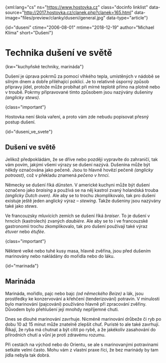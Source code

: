
{xml:lang="cs" ns="https://www.hostovka.cz" class="docinfo linklist" data-source="http://2017.hostovka.cz/clanek.php?clanek=165.html" data-image="files/preview/clanky/duseni/general.jpg" data-type="article"}

{id="duseni" ctime="2006-08-01" mtime="2018-12-19" author="Michael Klíma" short="Dušení"}

# Technika dušení ve světě

<!-- generated attribute kw by user_udpatekw.sh on 2019-03-13, do not edit -->

{kw="kuchyňské techniky, marináda"}

Dušení je úprava pokrmů za pomocí vlhkého tepla, umístěných v nádobě se silným dnem a dobře přiléhající poklicí. Je to relativně úsporný způsob přípravy jídel, protože může probíhat při mírné teplotě přímo na plotně nebo v troubě. Pokrmy připravované tímto způsobem jsou nazývány dušeniny _(anglicky stews)_.

{class="important"}

Hostovka není škola vaření, a proto vám zde nebudu popisovat přesný postup dušení.

{id="duseni\_ve\_svete"}

## Dušení ve světě

Jelikož předpokládám, že se dříve nebo později vypravíte do zahraničí, tak vám povím, jakými všemi výrazy se dušení nazývá. Dušenina může být někdy označována jako pečeně. Jsou to hlavně hovězí pečeně _(anglicky potroast)_, což v překladu znamená _pečeno v hrnci_.

Německy se dušení říká _dünsten_. V americké kuchyni může být dušení označeno jako _braising_ a používá se na něj kastrol zvaný holandská trouba _(anglicky Dutch oven)_. Ale aby se to trochu zkomplikovalo, tak pro dušení existuje ještě jeden anglický výraz – _stewing_. Takže dušeniny jsou nazývány také jako _stews_.

Ve francouzsky mluvících zemích se dušení říká _braiser_. To je dušení v hrncích (kastrolech) zvaných _daubiére_. Ale aby se to i ve francouzské gastronomii trochu zkomplikovalo, tak pro dušení používají také výraz _étuver_ nebo _étufée_.

{class="important"}

Některé velké nebo tuhé kusy masa, hlavně zvěřina, jsou před dušením marinovány nebo nakládány do mořidla nebo do láku.

{id="marinada"}

## Marináda

Marináda, mořidlo, pajc nebo bajc _(od německého Beize)_ a lák, jsou prostředky ke konzervování a křehčení (tenderizování) potravin. V minulosti bylo marinování (pajcování) používáno hlavně při zpracování zvěřiny. Důvodem bylo přehlušení její mnohdy nepříjemné chuti.

Dnes se dlouhé marinování zavrhuje. Nicméně marinování drůbeže či ryb po dobu 10 až 15 minut může znatelně zlepšit chuť. Puristé to ale také zavrhují. Říkají, že ryba má chutnat a být cítit po rybě, a že jakékoliv zasahování do přírodních chutí a vůní je proti zdravému rozumu.

Při cestách na východ nebo do Orientu, se ale s marinovanými potravinami setkáte velmi často. Mohu vám z vlastní praxe říci, že bez marinády by tam jídla nebyla tak dobrá.

